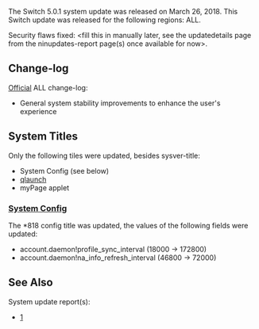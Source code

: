 The Switch 5.0.1 system update was released on March 26, 2018. This
Switch update was released for the following regions: ALL.

Security flaws fixed: \<fill this in manually later, see the
updatedetails page from the ninupdates-report page(s) once available for
now\>.

## Change-log

[Official](http://en-americas-support.nintendo.com/app/answers/detail/a_id/22525/p/897)
ALL change-log:

  - General system stability improvements to enhance the user's
    experience

## System Titles

Only the following tiles were updated, besides sysver-title:

  - System Config (see below)
  - [qlaunch](Qlaunch.md "wikilink")
  - myPage applet

### [System Config](Settings%20services.md "wikilink")

The \*818 config title was updated, the values of the following fields
were updated:

  - account.daemon\!profile\_sync\_interval (18000 -\> 172800)
  - account.daemon\!na\_info\_refresh\_interval (46800 -\> 72000)

## See Also

System update
    report(s):

  - [1](https://yls8.mtheall.com/ninupdates/reports.php?date=03-26-18_08-05-11&sys=hac)
